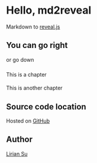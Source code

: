 # Hello, md2reveal

Markdown to [reveal.js](https://github.com/hakimel/reveal.js)

## You can go right

or go down

### 

This is a chapter

#### 

This is another chapter

## Source code location

Hosted on [GitHub](https://github.com/LKI/md2reveal)

## Author

[Lirian Su](https://github.com/LKI)
